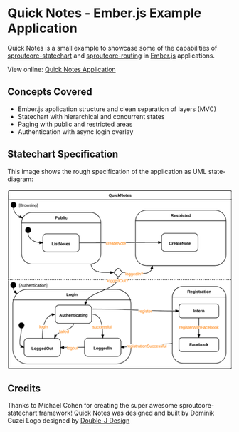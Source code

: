 
# Quick Notes - Ember.js Example Application

Quick Notes is a small example to showcase some of the capabilities of 
[sproutcore-statechart](https://github.com/emberjs-addons/sproutcore-statechart) and 
[sproutcore-routing](https://github.com/emberjs-addons/sproutcore-routing) in 
[Ember.js](https://github.com/emberjs/ember.js) applications.

View online: [Quick Notes Application](http://ember-quicknotes.herokuapp.com/)

## Concepts Covered

* Ember.js application structure and clean separation of layers (MVC)
* Statechart with hierarchical and concurrent states
* Paging with public and restricted areas
* Authentication with async login overlay

## Statechart Specification

This image shows the rough specification of the application as UML state-diagram:

![Statechart Specification of Quick Notes](https://github.com/DominikGuzei/ember-routing-statechart-example/blob/master/spec/architecture/ember-app-statechart.png?raw=true)

## Credits

Thanks to Michael Cohen for creating the super awesome sproutcore-statechart framework!
Quick Notes was designed and built by Dominik Guzei
Logo designed by [Double-J Design](http://www.doublejdesign.co.uk/)

